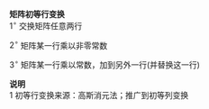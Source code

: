 **矩阵初等行变换**  
 $1^\circ$  交换矩阵任意两行  
  
 $2^\circ$  矩阵某一行乘以非零常数  
  
 $3^\circ$  矩阵某一行乘以常数，加到另外一行(并替换这一行)  
  
**说明**  
1 初等行变换来源：高斯消元法；推广到初等列变换  
